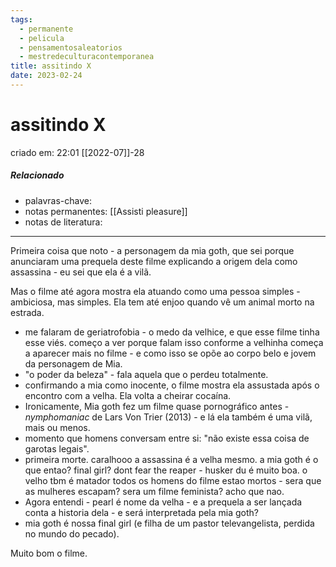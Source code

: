 ```yaml
---
tags:
  - permanente
  - pelicula
  - pensamentosaleatorios
  - mestredeculturacontemporanea
title: assitindo X
date: 2023-02-24
---
```

# assitindo X
criado em: 22:01 [[2022-07]]-28

##### Relacionado
- palavras-chave: 
- notas permanentes: [[Assisti pleasure]]
- notas de literatura:

---
Primeira coisa que noto - a personagem da mia goth, que sei porque anunciaram uma prequela deste filme explicando a origem dela como assassina - eu sei que ela é a vilã. 

Mas o filme até agora mostra ela atuando como uma pessoa simples - ambiciosa, mas simples. Ela tem até enjoo quando vê um animal morto na estrada.

- me falaram de geriatrofobia - o medo da velhice, e que esse filme tinha esse viés. começo a ver porque falam isso conforme a velhinha começa a aparecer mais no filme - e como isso se opõe ao corpo belo e jovem da personagem de Mia.
- "o poder da beleza" - fala aquela que o perdeu totalmente.
- confirmando a mia como inocente, o filme mostra ela assustada após o encontro com a velha. Ela volta a cheirar cocaína.
- Ironicamente, Mia goth fez um filme quase pornográfico antes - *nymphomaniac* de Lars Von Trier (2013) - e lá ela também é uma vilã, mais ou menos.
- momento que homens conversam entre si: "não existe essa coisa de garotas legais".
- primeira morte. caralhooo a assassina é a velha mesmo. a mia goth é o que entao? final girl? dont fear the reaper - husker du é muito boa.  o velho tbm é matador todos os homens do filme estao mortos - sera que as mulheres escapam? sera um filme feminista? acho que nao. 
- Agora entendi - pearl é nome da velha - e a prequela a ser lançada conta a historia dela - e será interpretada pela mia goth?
- mia goth é nossa final girl (e filha de um pastor televangelista, perdida no mundo do pecado).

Muito bom o filme. 


